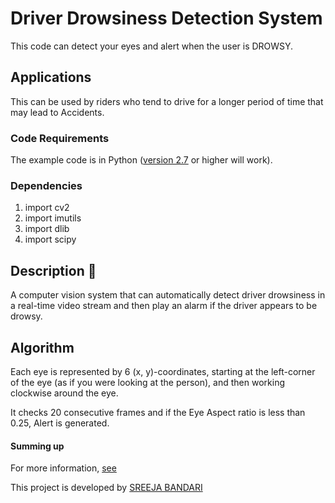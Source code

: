 # Driver Drowsiness Detection System
This code can detect your eyes and alert when the user is DROWSY.

## Applications 
This can be used by riders who tend to drive for a longer period of time that may lead to Accidents.

### Code Requirements 
The example code is in Python ([version 2.7](https://www.python.org/download/releases/2.7/) or higher will work). 

### Dependencies

1) import cv2
2) import imutils
3) import dlib
4) import scipy


## Description 📌

A computer vision system that can automatically detect driver drowsiness in a real-time video stream and then play an alarm if the driver appears to be drowsy.

## Algorithm

Each eye is represented by 6 (x, y)-coordinates, starting at the left-corner of the eye (as if you were looking at the person), and then working clockwise around the eye.

It checks 20 consecutive frames and if the Eye Aspect ratio is less than 0.25, Alert is generated.


#### Summing up


For more information, [see](https://www.pyimagesearch.com/2017/05/08/drowsiness-detection-opencv/)

This project is developed by [SREEJA BANDARI](https://github.com/sreeja-bandari)

